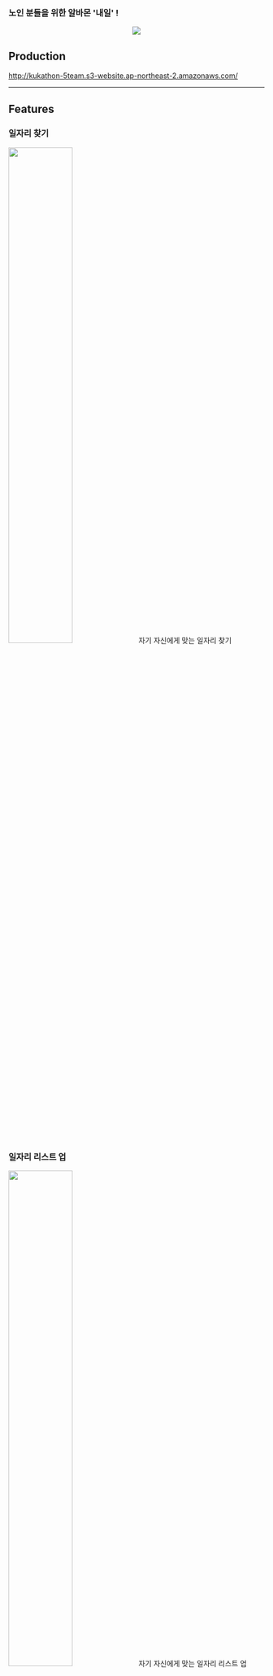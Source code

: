 
### <p>노인 분들을 위한 알바몬 '내일' !</p>
<div align=center>
<img src="https://user-images.githubusercontent.com/99026631/227742842-0da7d409-e84a-482b-8609-25fcaa07c2a0.png"/>
 
</div>


## Production
http://kukathon-5team.s3-website.ap-northeast-2.amazonaws.com/




***
## Features

### 일자리 찾기
<img src="https://user-images.githubusercontent.com/99026631/227742943-bbba90be-e878-4321-bb47-87c5275c2195.png" width="50%"/>
자기 자신에게 맞는 일자리 찾기

### 일자리 리스트 업
<img src="https://user-images.githubusercontent.com/99026631/227743005-05019957-e5ca-4560-a1e0-131aa93f89e4.png" width="50%"/>
자기 자신에게 맞는 일자리 리스트 업

### 스트랩 기능
<img src="https://user-images.githubusercontent.com/99026631/227743052-b5ebb159-2f79-4c87-97c8-dcea68324eda.png" width="50%"/>
<br/>
자기가 관리하는 노인분들 스트랩

### 상세 페이지
<img src="https://user-images.githubusercontent.com/99026631/227743101-6d200d43-6c18-4ac6-a4e4-2f27ff841ca6.png" width="50%"/>
<br/>
자신이 고른 일자리 상세 보기







